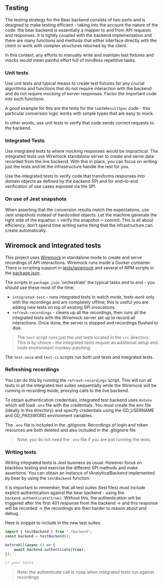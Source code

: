 ## Testing

The testing strategy for the Bear backend consists of two parts and is designed to make testing efficient - taking
into the account the nature of the code: the bear backend is essentially a mapper to and from API requests and
responses. It is tightly coupled with the backend implementation and there are many functions and methods that
either interface directly with the client or work with complex structures returned by the client.

In this context, any efforts to manually write and maintain test fixtures and mocks would mean painful effort full
of mindless repetitive tasks.

### Unit tests

Use unit tests and typical means to create test fixtures for any crucial algorithms and functions that do not require
interaction with the backend and do not require mocking of server responses. Factor the important code into such
functions.

A good example for this are the tests for the `toAfmResultSpec` code - this particular conversion logic works with
simple types that are easy to mock.

In other words, use unit tests to verify that code sends correct requests to the backend.

### Integrated Tests

Use integrated tests to where mocking responses would be impractical. The integrated tests use Wiremock standalone
server to create and serve data recorded from the live backend. With this in place, you can focus on writing just
the tests and let the infrastructure handle the rest for you.

Use the integrated tests to verify code that transforms responses into domain objects as defined by the backend SPI
and for end-to-end verification of use cases exposed via the SPI.

### On use of Jest snapshots

When asserting that the conversion results match the expectations, use Jest snapshots instead of hardcoded objects.
Let the machine generate the right side of the equation > verify the snapshot > commit. This is all about efficiency, don't
spend time writing same thing that the infrastructure can create automatically.

## Wiremock and Integrated tests

This project uses [Wiremock](http://wiremock.org/docs/getting-started/) in standalone mode to create and serve recordings
of API interactions. Wiremock runs inside a Docker container. There is scripting support in [tests/wiremock](tests/wiremock)
and several of NPM scripts in the [package.json](package.json).

The scripts in `package.json` 'orchestrate' the typical tasks end to end - you should use these most of the time:

-   `integrated-test` - runs integrated tests in watch mode, tests work only with the recordings and are completely
    offline; this is useful you are adding new tests on top of existing SPI invocations
-   `refresh-recordings` - cleans up all the recordings, then runs all the integrated tests with the Wiremock server
    set up to record all interactions. Once done, the server is stopped and recordings flushed to disk.

> The `test` script runs just the unit tests located in the `src` directory. This is by choice - the integrated tests
> require an additional setup and node environment monkey-patching.

The `test-once` and `test-ci` scripts run both unit tests and integrated tests.

### Refreshing recordings

You can do this by running the `refresh-recordings` script. This will run all tests in all the integrated test suites
sequentially while the Wiremock will be running in recording mode, proxying calls to the live backend.

To obtain authentication credentials, integrated test backend uses `dotenv` which will load `.env` file with the
credentials. You must create the env file (ideally in this directory) and specify credentials using the GD_USERNAME
and GD_PASSWORD environment variables.

The `.env` file is included in the .gitignore. Recordings of login and token resources are both deleted and also
included in the .gitignore file

> Note: you do not need the `.env` file if you are just running the tests.

### Writing tests

Writing integrated tests is Jest business as usual. However focus on blackbox testing and exercise the
different SPI methods and make assertions. You can obtain an instance of IAnalyticalBackend implemented by bear
by using the `testBackend` function.

It is important to remember, that all test suites (test files) must include explicit authentication against
the bear backend - using the `backend.authenticate(true)`. Without this, the authentication will be triggered after
the first 401 response from the backend -> and this response will be recorded -> the recordings are then harder
to reason about and debug.

Here is snippet to include in the new test suites:

```typescript
import { testBackend } from "./backend";
const backend = testBackend();

beforeAll(async () => {
    await backend.authenticate(true);
});

// your tests
```

> Note: the authenticate call is noop when integrated tests run against recordings
